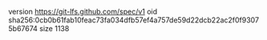 version https://git-lfs.github.com/spec/v1
oid sha256:0cb0b61fab10feac73fa034dfb57ef4a757de59d22dcb22ac2f0f93075b67674
size 1138
